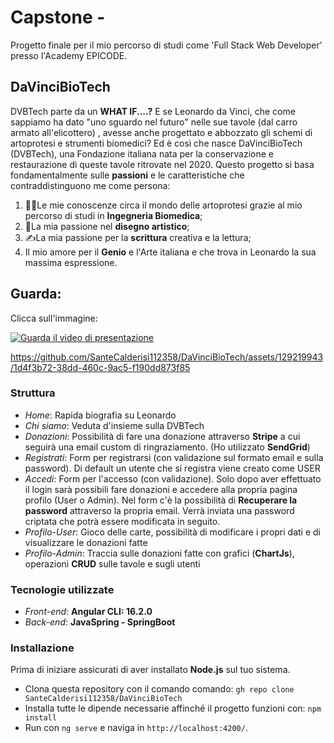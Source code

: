 # Capstone - 
Progetto finale per il mio percorso di studi come 'Full Stack Web Developer' presso l'Academy EPICODE.
## DaVinciBioTech
DVBTech parte da un **WHAT IF....?**
E se Leonardo da Vinci, che come sappiamo ha dato "uno sguardo nel futuro" nelle sue tavole (dal carro armato all'elicottero) , avesse anche progettato e abbozzato gli schemi di artoprotesi e strumenti biomedici?
Ed è così che nasce DaVinciBioTech (DVBTech), una Fondazione italiana nata per la conservazione e restaurazione di queste tavole ritrovate nel 2020.
Questo progetto si basa fondamentalmente sulle **passioni** e le caratteristiche che contraddistinguono me come persona:
1. 👨‍🎓Le mie conoscenze circa il mondo delle artoprotesi grazie al mio percorso di studi in **Ingegneria Biomedica**;
2. 🎨La mia passione nel **disegno artistico**;
3. ✍️La mia passione per la **scrittura** creativa e la lettura;
4. Il mio amore per il **Genio** e l'Arte italiana e che trova in Leonardo la sua massima espressione.
## Guarda:

Clicca sull'immagine:

[![Guarda il video di presentazione](https://davincibiotech.s3.eu-central-1.amazonaws.com/home.png)](https://www.youtube.com/watch?v=B6ZgLZU937U&ab_channel=SanteCalderisi)


https://github.com/SanteCalderisi112358/DaVinciBioTech/assets/129219943/1d4f3b72-38dd-460c-9ac5-f190dd873f85












### Struttura
- *Home*: Rapida biografia su Leonardo
- *Chi siamo*: Veduta d'insieme sulla DVBTech
- *Donazioni*: Possibilità di fare una donazione attraverso **Stripe** a cui seguirà una email custom di ringraziamento. (Ho utilizzato **SendGrid**)
- *Registrati*: Form per registrarsi (con validazione sul formato email e sulla password). Di default un utente che si registra viene creato come USER
- *Accedi*: Form per l'accesso (con validazione). Solo dopo aver effettuato il login sarà possibili fare donazioni e accedere alla propria pagina profilo (User o Admin). Nel form c'è la possibilità di **Recuperare la password** attraverso la propria email. Verrà inviata una password criptata che potrà essere modificata in seguito.
- *Profilo-User*: Gioco delle carte, possibilità di modificare i propri dati e di visualizzare le donazioni fatte
- *Profilo-Admin*: Traccia sulle donazioni fatte con grafici (**ChartJs**), operazioni **CRUD** sulle tavole e sugli utenti

### Tecnologie utilizzate
- *Front-end*: **Angular CLI: 16.2.0**
- *Back-end*: **JavaSpring - SpringBoot**

### Installazione
Prima di iniziare assicurati di aver installato **Node.js** sul tuo sistema. 
- Clona questa repository con il comando comando: `gh repo clone SanteCalderisi112358/DaVinciBioTech`
- Installa tutte le dipende necessarie affinché il progetto funzioni con: `npm install`
- Run con `ng serve` e naviga in `http://localhost:4200/`.

